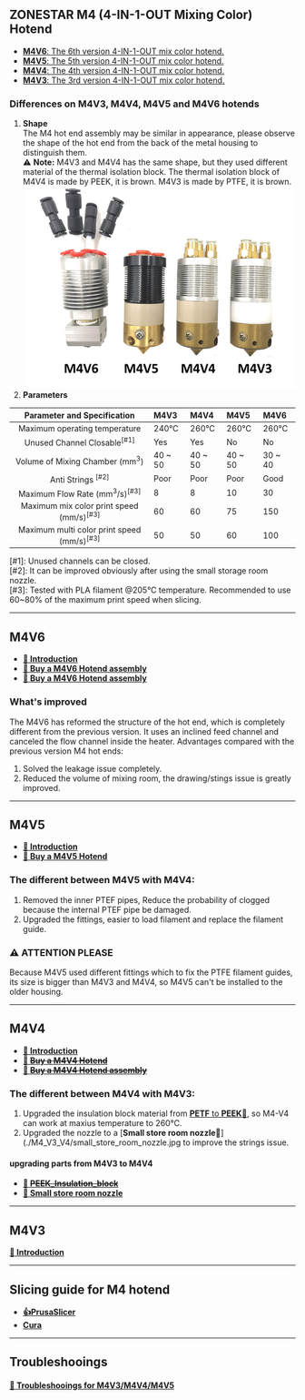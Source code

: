## ZONESTAR M4 (4-IN-1-OUT Mixing Color) Hotend
-  [**M4V6**: The 6th version 4-IN-1-OUT mix color hotend.](#m4v6)
-  [**M4V5**: The 5th version 4-IN-1-OUT mix color hotend.](#m4v5)
-  [**M4V4**: The 4th version 4-IN-1-OUT mix color hotend.](#m4v4)
-  [**M4V3**: The 3rd version 4-IN-1-OUT mix color hotend.](#m4v3)

### Differences on M4V3, M4V4, M4V5 and M4V6 hotends
1. **Shape**   
The M4 hot end assembly may be similar in appearance, please observe the shape of the hot end from the back of the metal housing to distinguish them.     
:warning: **Note:** M4V3 and M4V4 has the same shape, but they used different material of the thermal isolation block. The thermal isolation block of M4V4 is made by PEEK, it is brown. M4V3 is made by PTFE, it is brown.    
![](./M4.jpg)
2. **Parameters**   

|           Parameter and Specification               |    M4V3       |    M4V4       |      M4V5     |      M4V6     |
|:---------------------------------------------------:|:--------------|:--------------|:--------------|:--------------|
|Maximum operating temperature                        |  240℃        |  260℃        |  260℃         |  260℃        |
|Unused Channel Closable<sup>[#1]</sup>               |  Yes          |  Yes          |  No           |  No           |
|Volume of Mixing Chamber (mm<sup>3</sup>)            |  40 ~ 50      |  40 ~ 50      |  40 ~ 50      |  30 ~ 40      |
|Anti Strings <sup>[#2]</sup>                         |  Poor         |   Poor        |  Poor         |  Good         |
|Maximum Flow Rate (mm<sup>3</sup>/s)<sup>[#3]</sup>  |  8            |   8           |  10           |  30           |
|Maximum mix color print speed (mm/s)<sup>[#3]</sup>  |  60           |   60          |  75           |  150          |
|Maximum multi color print speed (mm/s)<sup>[#3]</sup>|  50           |   50          |  60           |  100          |

[#1]: Unused channels can be closed.   
[#2]: It can be improved obviously after using the small storage room nozzle.     
[#3]: Tested with PLA filament @205℃ temperature. Recommended to use 60~80% of the maximum print speed when slicing.

-----
## M4V6
- **[:book: Introduction](./M4_V6/readme.md)**  
- **[:gift: Buy a M4V6 Hotend assembly](https://bit.ly/3QhWJtf)**  
- **[:gift: Buy a M4V6 Hotend assembly](https://www.aliexpress.com/item/1005004547646195.html)**   
### What's improved
The M4V6 has reformed the structure of the hot end, which is completely different from the previous version. It uses an inclined feed channel and canceled the flow channel inside the heater. Advantages compared with the previous version M4 hot ends:
1. Solved the leakage issue completely.
2. Reduced the volume of mixing room, the drawing/stings issue is greatly improved.

-----
## M4V5
- **[:book: Introduction](./M4_V5/readme.md)**   
- **[:gift: Buy a M4V5 Hotend](https://www.aliexpress.com/item/1005001581641783.html)**    
<!-- ### Structure diagram -->
<!-- ![](./M4_V5/M4V5.jpg) -->
### The different between **M4V5** with **M4V4**:  
1. Removed the inner PTEF pipes, Reduce the probability of clogged because the internal PTEF pipe be damaged.   
2. Upgraded the fittings, easier to load filament and replace the filament guide. 
### :warning: ATTENTION PLEASE
Because M4V5 used different fittings which to fix the PTFE filament guides, its size is bigger than M4V3 and M4V4, so M4V5 can't be installed to the older housing.   

-----
## M4V4
- **[:book: Introduction](./M4_V3_V4/readme.md)**      
- **[:gift: ~~Buy a M4V4 Hotend~~](https://www.aliexpress.com/item/1005002124027691.html)**  
- **[:gift: ~~Buy a M4V4 Hotend assembly~~](https://www.aliexpress.com/item/1005001581641783.html)**   
<!-- ### Structure diagram -->
<!-- ![](./M4_V3_V4/M4_V4.jpg) -->
### The different between  **M4V4** with **M4V3**:  
1. Upgraded the insulation block material from [**PETF** to **PEEK**:art:](./M4_V3_V4/PEEK_Insulation_block.jpg), so M4-V4 can work at maxius temperature to 260℃.  
2. Upgraded the nozzle to a [**Small store room nozzle**:art:](./M4_V3_V4/small_store_room_nozzle.jpg to improve the strings issue.         
#### upgrading parts from M4V3 to M4V4
- **[:gift: ~~PEEK_Insulation_block~~](https://www.aliexpress.com/item/1005002124027691.html)**  
- **[:gift: Small store room nozzle](https://www.aliexpress.com/item/1005001447928770.html)**

-----
## M4V3
**[:book: Introduction](./M4_V3_V4/readme.md)**
<!-- ### Structure diagram -->
<!-- ![](./M4_V3_V4/M4_V3.jpg) -->

-----
## Slicing guide for M4 hotend
- **[:+1:PrusaSlicer](https://github.com/ZONESTAR3D/Slicing-Guide/tree/master/PrusaSlicer)**     
- **[Cura](https://github.com/ZONESTAR3D/Slicing-Guide/tree/master/cura)**     
<!-- - **[Test gcode files](https://github.com/ZONESTAR3D/Slicing-Guide/tree/master/PrusaSlicer/test_gcode/M4)** -->

-----
## Troubleshooings
#### [:book: **Troubleshooings for M4V3/M4V4/M4V5**](./troubleshooting.md)